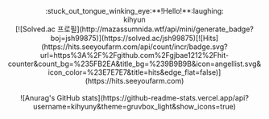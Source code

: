 <center>:stuck_out_tongue_winking_eye:**!Hello!**:laughing:</center>  
<center>kihyun</center>
<center>[![Solved.ac
프로필](http://mazassumnida.wtf/api/mini/generate_badge?boj=jsh99875)](https://solved.ac/jsh99875)[![Hits](https://hits.seeyoufarm.com/api/count/incr/badge.svg?url=https%3A%2F%2Fgithub.com%2Fgjbae1212%2Fhit-counter&count_bg=%235FB2EA&title_bg=%239B9B9B&icon=angellist.svg&icon_color=%23E7E7E7&title=hits&edge_flat=false)](https://hits.seeyoufarm.com)</center>
<br>
<center>![Anurag's GitHub stats](https://github-readme-stats.vercel.app/api?username=kihyuny&theme=gruvbox_light&show_icons=true)</center>        

  
 
  
  

